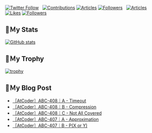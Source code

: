[![Twitter Follow](https://img.shields.io/twitter/follow/hyperdb?label=twitter&logo=twitter&style=plastic)](https://twitter.com/hyperdb)
&nbsp;
[![Contributions](https://badgen.org/img/qiita/hyperdb/contributions?style=plastic)](https://qiita.com/hyperdb)
[![Articles](https://badgen.org/img/qiita/hyperdb/articles?style=plastic)](https://qiita.com/hyperdb)
[![Followers](https://badgen.org/img/qiita/hyperdb/followers?style=plastic)](https://qiita.com/hyperdb)
&nbsp;
[![Articles](https://badgen.org/img/zenn/hyperdb/articles)](https://zenn.dev/hyperdb)
[![Likes](https://badgen.org/img/zenn/hyperdb/likes?style=plastic)](https://zenn.dev/hyperdb)
[![Followers](https://badgen.org/img/zenn/hyperdb/followers?style=plastic)](https://zenn.dev/hyperdb)

## 🔖Ｍy Stats

[![GitHub stats](https://github-readme-stats-eight-theta.vercel.app/api?username=hyperdb&theme=radical&count_private=true&show_icons=true)](https://github.com/anuraghazra/github-readme-stats)

## 🔖Ｍy Trophy

[![trophy](https://github-profile-trophy.vercel.app/?username=hyperdb&theme=onedark)](https://github.com/ryo-ma/github-profile-trophy)

## 🔖Ｍy Blog Post

<!-- BLOG-POST-LIST:START -->
- [［AtCoder］ABC-408｜A - Timeout](https://zenn.dev/hyperdb/articles/cbd4c1f6c47551)
- [［AtCoder］ABC-408｜B - Compression](https://zenn.dev/hyperdb/articles/c96badfc5945e2)
- [［AtCoder］ABC-408｜C - Not All Covered](https://zenn.dev/hyperdb/articles/08a06fbf71e346)
- [［AtCoder］ABC-407｜A - Approximation](https://zenn.dev/hyperdb/articles/a5573549d9b131)
- [［AtCoder］ABC-407｜B - P&lpar;X or Y&rpar;](https://zenn.dev/hyperdb/articles/96287b8da0cd21)
<!-- BLOG-POST-LIST:END -->

